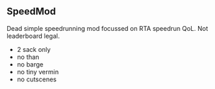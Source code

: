 SpeedMod
--------

Dead simple speedrunning mod focussed on RTA speedrun QoL. Not leaderboard legal.

 - 2 sack only
 - no than
 - no barge
 - no tiny vermin
 - no cutscenes
